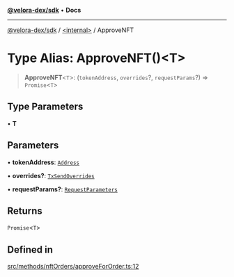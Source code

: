 [**@velora-dex/sdk**](../../README.md) • **Docs**

***

[@velora-dex/sdk](../../globals.md) / [\<internal\>](../README.md) / ApproveNFT

# Type Alias: ApproveNFT()\<T\>

> **ApproveNFT**\<`T`\>: (`tokenAddress`, `overrides`?, `requestParams`?) => `Promise`\<`T`\>

## Type Parameters

• **T**

## Parameters

• **tokenAddress**: [`Address`](../../type-aliases/Address.md)

• **overrides?**: [`TxSendOverrides`](../../interfaces/TxSendOverrides.md)

• **requestParams?**: [`RequestParameters`](RequestParameters.md)

## Returns

`Promise`\<`T`\>

## Defined in

[src/methods/nftOrders/approveForOrder.ts:12](https://github.com/paraswap/paraswap-sdk/blob/master/src/methods/nftOrders/approveForOrder.ts#L12)
